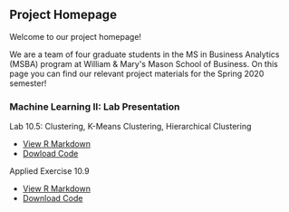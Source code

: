 ## Project Homepage

Welcome to our project homepage! 

We are a team of four graduate students in the MS in Business Analytics (MSBA) program at William & Mary's Mason School of Business. On this page you can find our relevant project materials for the Spring 2020 semester!

### Machine Learning II: Lab Presentation

Lab 10.5: Clustering, K-Means Clustering, Hierarchical Clustering
- [View R Markdown](ProjectFiles/Lab10-5_Clustering.html)
- [Dowload Code](ProjectFiles/Lab10-5_Clustering.Rmd)

Applied Exercise 10.9
- [View R Markdown](ProjectFiles/AppliedExercise10-9.html)
- [Download Code](ProjectFiles/AppliedExercise10-9.Rmd)


